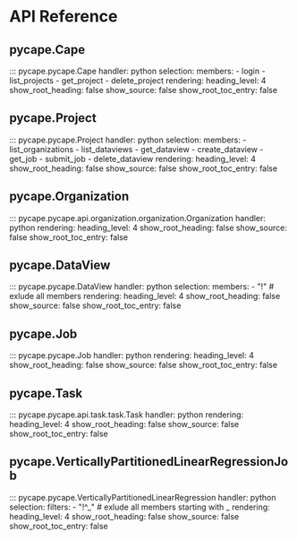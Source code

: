 # API Reference

## pycape.Cape
::: pycape.pycape.Cape
    handler: python
    selection:
        members:
            - login
            - list_projects
            - get_project
            - delete_project
    rendering:
        heading_level: 4
        show_root_heading: false
        show_source: false
        show_root_toc_entry: false

## pycape.Project
::: pycape.pycape.Project
    handler: python
    selection:
        members:
            - list_organizations
            - list_dataviews
            - get_dataview
            - create_dataview
            - get_job
            - submit_job
            - delete_dataview
    rendering:
        heading_level: 4
        show_root_heading: false
        show_source: false
        show_root_toc_entry: false

## pycape.Organization
::: pycape.pycape.api.organization.organization.Organization
    handler: python
    rendering:
        heading_level: 4
        show_root_heading: false
        show_source: false
        show_root_toc_entry: false

## pycape.DataView
::: pycape.pycape.DataView
    handler: python
    selection:
        members:
            - "!"  # exlude all members
    rendering:
        heading_level: 4
        show_root_heading: false
        show_source: false
        show_root_toc_entry: false

## pycape.Job
::: pycape.pycape.Job
    handler: python
    rendering:
        heading_level: 4
        show_root_heading: false
        show_source: false
        show_root_toc_entry: false

## pycape.Task
::: pycape.pycape.api.task.task.Task
    handler: python
    rendering:
        heading_level: 4
        show_root_heading: false
        show_source: false
        show_root_toc_entry: false

## pycape.VerticallyPartitionedLinearRegressionJob
::: pycape.pycape.VerticallyPartitionedLinearRegression
    handler: python
    selection:
        filters:
            - "!^_"  # exlude all members starting with _
    rendering:
        heading_level: 4
        show_root_heading: false
        show_source: false
        show_root_toc_entry: false